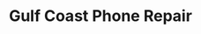 ---
title: "Gulf Coast Phone Repair"
url: /gulf-shores/gulf-coast-phone-repair/
shop: mobile phone
---